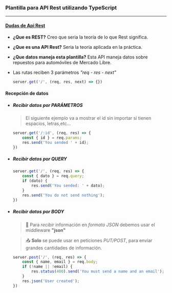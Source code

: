 ### Plantilla para API Rest utilizando TypeScript
---
#### <ins>Dudas de Api Rest</ins>
- **¿Que es REST?**
Creo que seria la teoría de lo que Rest significa.

- **¿Que es una API Rest?**
Seria la teoría aplicada en la práctica.

- **¿Que datos maneja esta plantilla?** Esta API maneja datos sobre repuestos para automóviles de Mercado Libre.

- Las rutas reciben 3 parámetros *"req - res - next"*
    ```JavaScript
    server.get('/', (req, res, next) => {}) 
    ```
#### Recepción de datos

- ##### Recibir datos por PARÁMETROS
    > El siguiente ejemplo va a mostrar el id sin importar si tienen espacios, letras,etc...
    ```JavaScript
    server.get('/:id', (req, res) => {
        const { id } = req.params;
        res.send('You sended ' + id); 
    })
    ```

- ##### Recibir datos por QUERY
    ```JavaScript
    server.get('/', (req, res) => {
        const { dato } = req.query;
        if (dato) {
            res.send('You sended: ' + dato);
        }
        res.send('You do not send nothing');
    })
    ```

- ##### Recibir datos por BODY
    > 🚧 Para *recibir* información en *formato JSON* debemos usar el middleware **"json"**

    > 📤 **Solo** se puede usar en peticiones *PUT/POST*, para enviar grandes cantidades de información.
    ```JavaScript
    server.post('/', (req, res) => {
        const { name, email } = req.body;
        if (!name || !email) {
            res.status(400).send('You must send a name and an email');
        }
        res.json('User created');
    })
    ```
